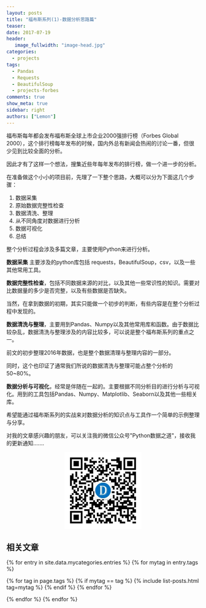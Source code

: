 ```yaml
---
layout: posts
title: "福布斯系列(1)-数据分析思路篇"
teaser:
date: 2017-07-19
header:
   image_fullwidth: "image-head.jpg"
categories:
  - projects
tags:
  - Pandas
  - Requests
  - BeautifulSoup
  - projects-forbes
comments: true
show_meta: true
sidebar: right
authors: ["Lemon"]
---
```


福布斯每年都会发布福布斯全球上市企业2000强排行榜（Forbes Global 2000），这个排行榜每年发布的时候，国内外总有新闻会热闹的讨论一番，但很少见到比较全面的分析。

因此才有了这样一个想法，搜集近些年每年发布的排行榜，做一个进一步的分析。

在准备做这个小小的项目前，先理了一下整个思路，大概可以分为下面这几个步骤：
1. 数据采集
1. 原始数据完整性检查
1. 数据清洗、整理
1. 从不同角度对数据进行分析
1. 数据可视化
1. 总结


整个分析过程会涉及多篇文章，主要使用Python来进行分析。

**数据采集** 主要涉及的python库包括 requests，BeautifulSoup，csv，以及一些其他常用工具。

**数据完整性检查**，包括不同数据来源的对比，以及其他一些常识性的知识。需要对比数据量的多少是否完整，以及有些数据是否缺失。

当然，在拿到数据的初期，其实只能做一个初步的判断，有些内容是在整个分析过程中发现的。

**数据清洗与整理**，主要用到Pandas、Numpy以及其他常用库和函数。由于数据比较杂乱，数据清洗与整理涉及的内容比较多，可以说是整个福布斯系列的重点之一。

前文的初步整理2016年数据，也是整个数据清理与整理内容的一部分。

同时，这个也印证了通常我们所说的数据清洗与整理可能占整个分析的50~80%。

**数据分析与可视化**，经常是伴随在一起的。主要根据不同分析目的进行分析与可视化。用到的工具包括Pandas、Numpy、Matplotlib、Seaborn以及其他一些相关库。

希望能通过福布斯系列的实战来对数据分析的知识点与工具作一个简单的示例整理与分享。

对我的文章感兴趣的朋友，可以关注我的微信公众号"Python数据之道"，接收我的更新通知.......

<div align="center"><img src="/images/qrcode.jpg" width="200"/></div>

## 相关文章


{% for entry in site.data.mycategories.entries %}
{% for mytag in entry.tags %}

{% for tag in page.tags %}
{% if mytag == tag %}
{% include list-posts.html tag=mytag %}
{% endif %}
{% endfor %}

{% endfor %}
{% endfor %}
